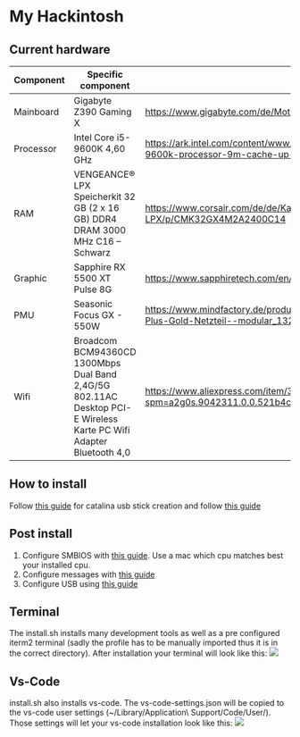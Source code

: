 # My Hackintosh

## Current hardware

| Component | Specific component                                                                                                 | URL                                                                                                                    |
| --------- | ------------------------------------------------------------------------------------------------------------------ | ---------------------------------------------------------------------------------------------------------------------- |
| Mainboard | Gigabyte Z390 Gaming X                                                                                             | https://www.gigabyte.com/de/Motherboard/Z390-GAMING-X-rev-10#kf                                                        |
| Processor | Intel Core i5-9600K 4,60 GHz                                                                                       | https://ark.intel.com/content/www/de/de/ark/products/134896/intel-core-i5-9600k-processor-9m-cache-up-to-4-60-ghz.html |
| RAM       | VENGEANCE® LPX Speicherkit 32 GB (2 x 16 GB) DDR4 DRAM 3000 MHz C16 – Schwarz                                      | https://www.corsair.com/de/de/Kategorien/Produkte/Arbeitsspeicher/VENGEANCE-LPX/p/CMK32GX4M2A2400C14                   |
| Graphic   | Sapphire RX 5500 XT Pulse 8G                                                                                       | https://www.sapphiretech.com/en/consumer/pulse-radeon-rx-5500-xt-8g-gddr6                                      |
| PMU       | Seasonic Focus GX - 550W                                                                                           | https://www.mindfactory.de/product_info.php/550-Watt-Seasonic-Focus-GX-80-Plus-Gold-Netzteil--modular_1328547.html     |  |
| Wifi      | Broadcom BCM94360CD 1300Mbps Dual Band 2,4G/5G 802.11AC Desktop PCI-E Wireless Karte PC Wifi Adapter Bluetooth 4,0 | https://www.aliexpress.com/item/32487754245.html?spm=a2g0s.9042311.0.0.521b4c4drENbH6                                  |

## How to install

Follow [this guide](https://www.tonymacx86.com/threads/how-to-create-a-macos-catalina-public-beta-installation-usb.278188/) for catalina usb stick creation and follow [this guide](https://www.tonymacx86.com/threads/unibeast-install-macos-mojave-on-any-supported-intel-based-pc.259381/)

## Post install

1. Configure SMBIOS with [this guide](https://www.tonymacx86.com/threads/guide-how-to-configure-your-systems-smbios-correctly.198155/). Use a mac which cpu matches best your installed cpu.
2. Configure messages with [this guide](https://www.tonymacx86.com/threads/an-idiots-guide-to-imessage.196827/)
3. Configure USB using [this guide](https://github.com/corpnewt/USBMap/)

## Terminal

The install.sh installs many development tools as well as a pre configured iterm2 terminal (sadly the profile has to be manually imported thus it is in the correct directory).
After installation your terminal will look like this:
![](iterm2.png)

## Vs-Code

install.sh also installs vs-code. The vs-code-settings.json will be copied to the vs-code user settings (~/Library/Application\ Support/Code/User/).
Those settings will let your vs-code installation look like this:
![](vs-code.png)
